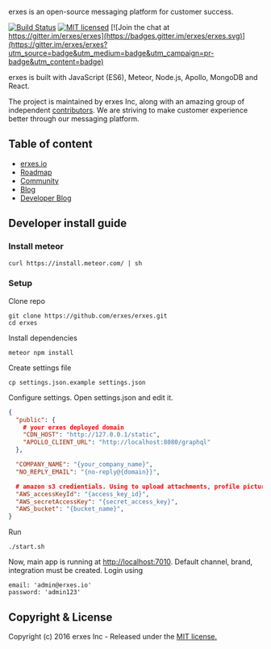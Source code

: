 
erxes is an open-source messaging platform for customer success.

[![Build Status](https://travis-ci.org/erxes/erxes.svg?branch=develop)](https://travis-ci.org/erxes/erxes)
[![MIT licensed](https://img.shields.io/badge/license-MIT-blue.svg)](https://raw.githubusercontent.com/erxes/erxes/develop/LICENSE.md)
[![Join the chat at https://gitter.im/erxes/erxes](https://badges.gitter.im/erxes/erxes.svg)](https://gitter.im/erxes/erxes?utm_source=badge&utm_medium=badge&utm_campaign=pr-badge&utm_content=badge)

erxes is built with JavaScript (ES6), Meteor, Node.js, Apollo, MongoDB and React.

The project is maintained by erxes Inc, along with an amazing group of independent [contributors](https://github.com/erxes/erxes/graphs/contributors). We are striving to make customer experience better through our messaging platform.

## Table of content


- [erxes.io](https://erxes.io/)
- [Roadmap](https://github.com/erxes/erxes/projects/1)
- [Community](https://community.erxes.io/)
- [Blog](https://blog.erxes.io/)
- [Developer Blog](https://dev.erxes.io/)

## Developer install guide

### Install meteor

```Shell
curl https://install.meteor.com/ | sh
```

### Setup

Clone repo

```Shell
git clone https://github.com/erxes/erxes.git
cd erxes
```

Install dependencies

```Shell
meteor npm install
```

Create settings file

```Shell
cp settings.json.example settings.json
```

Configure settings. Open settings.json and edit it.

```JSON
{
  "public": {
    # your erxes deployed domain
    "CDN_HOST": "http://127.0.0.1/static",
    "APOLLO_CLIENT_URL": "http://localhost:8080/graphql"
  },

  "COMPANY_NAME": "{your_company_name}",
  "NO_REPLY_EMAIL": "{no-reply@{domain}}",

  # amazon s3 credientials. Using to upload attachments, profile pictures etc ...
  "AWS_accessKeyId": "{access_key_id}",
  "AWS_secretAccessKey": "{secret_access_key}",
  "AWS_bucket": "{bucket_name}",
}
```

Run

```Shell
./start.sh
```

Now, main app is running at <a href="localhost:7010" target="__blank">http://localhost:7010</a>.
Default channel, brand, integration must be created. Login using
```
email: 'admin@erxes.io'
password: 'admin123'
```

## Copyright & License
Copyright (c) 2016 erxes Inc - Released under the [MIT license.](https://github.com/erxes/erxes/blob/develop/LICENSE)

